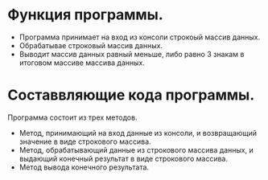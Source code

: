 # Функция программы.
+ Программа принимает на вход из консоли строкоый массив данных.
+ Обрабатывае строковый массив данных.
+ Выводит массив данных равный меньше, либо равно 3 знакам в итоговом массиве массива данных.
# Составвляющие кода программы.
Программа состоит из трех методов.
+ Метод, принимающий на вход данные из консоли, и возвращающий значение в виде строкового массива.
+ Метод, обрабатывающий данные из строкового массива данных, и выдающий конечный результат в виде строкового массива.
+ Метод вывода конечного результата.
